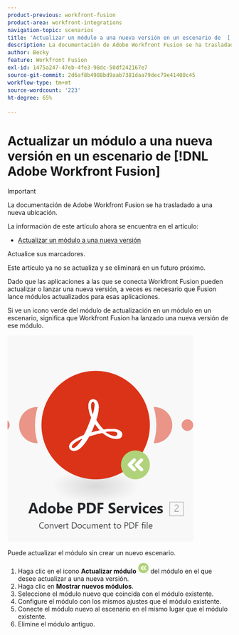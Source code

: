 ```yaml
---
product-previous: workfront-fusion
product-area: workfront-integrations
navigation-topic: scenarios
title: 'Actualizar un módulo a una nueva versión en un escenario de  [!DNL Adobe Workfront Fusion] '
description: La documentación de Adobe Workfront Fusion se ha trasladado a una nueva ubicación. Este artículo ha quedado obsoleto, pero contiene un vínculo al nuevo artículo que cubre esta funcionalidad.
author: Becky
feature: Workfront Fusion
exl-id: 1475a247-47eb-4fe3-98dc-50df242167e7
source-git-commit: 2d6af8b4988bd9aab7381daa79dec79e41408c45
workflow-type: tm+mt
source-wordcount: '223'
ht-degree: 65%

---
```


# Actualizar un módulo a una nueva versión en un escenario de [!DNL Adobe Workfront Fusion]

>[!IMPORTANT]
>
>La documentación de Adobe Workfront Fusion se ha trasladado a una nueva ubicación.
>
>La información de este artículo ahora se encuentra en el artículo:
>
>* [Actualizar un módulo a una nueva versión](https://experienceleague.corp.adobe.com/docs/workfront-fusion/using/manage-scenarios/update-module-to-new-version.html?lang=en)
>
>Actualice sus marcadores.
>
>Este artículo ya no se actualiza y se eliminará en un futuro próximo.

Dado que las aplicaciones a las que se conecta Workfront Fusion pueden actualizar o lanzar una nueva versión, a veces es necesario que Fusion lance módulos actualizados para esas aplicaciones.

Si ve un icono verde del módulo de actualización en un módulo en un escenario, significa que Workfront Fusion ha lanzado una nueva versión de ese módulo.

![Icono de actualización](assets/update-indicator.png)

Puede actualizar el módulo sin crear un nuevo escenario.

1. Haga clic en el icono **Actualizar módulo** ![Actualizar icono](assets/upgrade-icon.png) del módulo en el que desee actualizar a una nueva versión.
1. Haga clic en **Mostrar nuevos módulos**.
1. Seleccione el módulo nuevo que coincida con el módulo existente.
1. Configure el módulo con los mismos ajustes que el módulo existente.
1. Conecte el módulo nuevo al escenario en el mismo lugar que el módulo existente.
1. Elimine el módulo antiguo.
